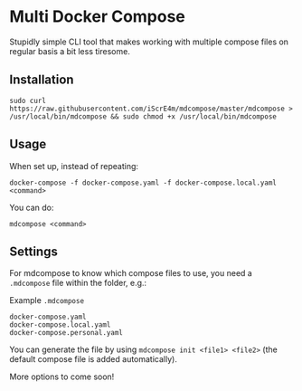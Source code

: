# Multi Docker Compose

Stupidly simple CLI tool that makes working with multiple compose files on 
regular basis a bit less tiresome.

## Installation

```shell script
sudo curl https://raw.githubusercontent.com/iScrE4m/mdcompose/master/mdcompose > /usr/local/bin/mdcompose && sudo chmod +x /usr/local/bin/mdcompose
```

## Usage

When set up, instead of repeating:

```shell script
docker-compose -f docker-compose.yaml -f docker-compose.local.yaml <command>
```

You can do:

```shell script
mdcompose <command>
```

## Settings

For mdcompose to know which compose files to use, you need a `.mdcompose`  file
within the folder, e.g.:

Example `.mdcompose`
```
docker-compose.yaml
docker-compose.local.yaml
docker-compose.personal.yaml
```

You can generate the file by using `mdcompose init <file1> <file2>` (the default
compose file is added automatically).

More options to come soon!
